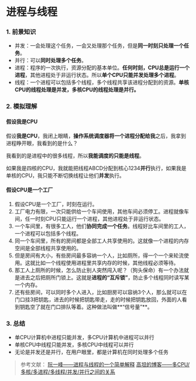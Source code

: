 # 进程与线程
### 1. 前景知识
- 并发：一会处理这个任务，一会又处理那个任务，但是**同一时刻只处理一个任务**。
- 并行：可以**同时处理多个任务**。
- 进程：程序的一次执行，资源分配的基本单位。**任何时刻，CPU总是运行一个进程**，其他进程处于非运行状态。所以**单个CPU只能并发处理多个进程**。
- 线程：一个进程可以包括多个线程，多个线程共享该进程分配到的资源。**单核CPU的线程处理是并发，多核CPU的线程处理是并行。**
### 2. 模拟理解
#### 假设我是CPU
假设**我是CPU**，我闭上眼睛，**操作系统调度器将一个进程分配给我**之后，我拿到进程睁开眼，我看到的是什么？

我看到的是进程中的很多线程，所以**我能调度的只能是线程**。

如果我是四核的CPU，我就能把线程ABCD分配到核心1234**并行**执行，如果我是单核的CPU，我只能不断切换线程让他们**并发**执行。
#### 假设CPU是一个工厂
1. 假设CPU是一个工厂，时刻在运行。
2. 工厂电力有限，一次只能供给一个车间使用，其他车间必须停工。进程就像车间，任一时刻CPU只能运行一个进程，其他进程处于非运行状态。
3. 一个车间里，有很多工人，他们**协同完成一个任务**。线程好比车间里的工人，一个进程可以包括多个线程。
4. 同一个车间里，所有的房间都是全部工人共享使用的。这就像一个进程的内存空间是全部线程共享使用的。
5. 但是房间有大小，有些房间最多容纳一个人，比如厕所，得一个一个来轮流使用。这就比如一个线程使用进程里共享内存的时候，其他线程必须等待。
6. 那工人上厕所的时候，怎么防止别人突然闯入呢？（狗头保命）有一个办法就是进去之后把厕所门锁上。这就是**进程的“互斥锁”**，防止多个线程同时读写某一个内存。
7. 还有些房间，可以同时多个人进入，比如厨房可以容纳3个人，那么就可以在门口挂3把钥匙，进去的时候把钥匙带走，走的时候把钥匙放回，外面的人看到钥匙空了就在门口排队等着。这种做法叫做**“信号量”**。
### 3. 总结
- 单CPU计算机中进程只能并发，多CPU计算机中进程可以并行
- 单核CPU中线程只能并发，多核CPU中线程可以并行
- 无论是并发还是并行，在用户眼里，都是计算机在同时处理多个任务
> 参考文献：
> [阮一峰——进程与线程的一个简单解释](http://www.ruanyifeng.com/blog/2013/04/processes_and_threads.html)
> [高坦的博客——多CPU/多核/多进程/多线程/并发/并行之间的关系
](https://www.cnblogs.com/gtscool/p/13072051.html)
